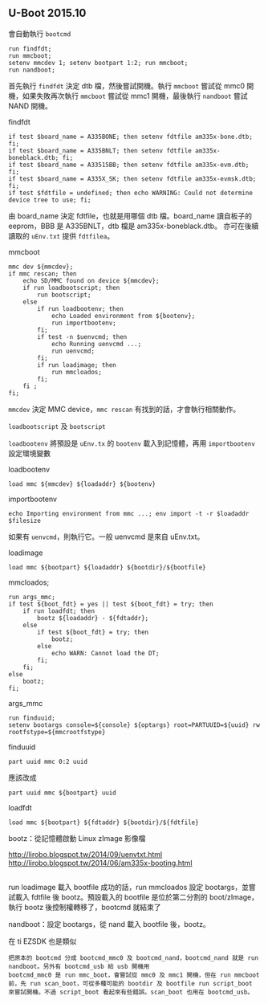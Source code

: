 ## U-Boot 2015.10
會自動執行 `bootcmd`
```
run findfdt;
run mmcboot;
setenv mmcdev 1; setenv bootpart 1:2; run mmcboot;
run nandboot;
```

首先執行 `findfdt` 決定 dtb 檔，然後嘗試開機。執行 `mmcboot` 嘗試從 mmc0 開機，如果失敗再次執行 `mmcboot` 嘗試從 mmc1 開機，最後執行 `nandboot` 嘗試 NAND 開機。

findfdt
```
if test $board_name = A335BONE; then setenv fdtfile am335x-bone.dtb; fi;
if test $board_name = A335BNLT; then setenv fdtfile am335x-boneblack.dtb; fi;
if test $board_name = A33515BB; then setenv fdtfile am335x-evm.dtb; fi;
if test $board_name = A335X_SK; then setenv fdtfile am335x-evmsk.dtb; fi;
if test $fdtfile = undefined; then echo WARNING: Could not determine device tree to use; fi;
```
由 board_name 決定 fdtfile，也就是用哪個 dtb 檔。board_name 讀自板子的 eeprom，BBB 是 A335BNLT，dtb 檔是 am335x-boneblack.dtb。
亦可在後續讀取的 `uEnv.txt` 提供 `fdtfilea`。

mmcboot
```
mmc dev ${mmcdev};
if mmc rescan; then
	echo SD/MMC found on device ${mmcdev};
	if run loadbootscript; then
		run bootscript;
	else
		if run loadbootenv; then
			echo Loaded environment from ${bootenv};
			run importbootenv;
		fi;
		if test -n $uenvcmd; then
			echo Running uenvcmd ...;
			run uenvcmd;
		fi;
		if run loadimage; then
			run mmcloados;
		fi;
	fi ;
fi;
```
`mmcdev` 決定 MMC device，`mmc rescan` 有找到的話，才會執行相關動作。

`loadbootscript` 及 `bootscript`

`loadbootenv` 將預設是 `uEnv.tx` 的 `bootenv` 載入到記憶體，再用 `importbootenv` 設定環境變數

loadbootenv
```
load mmc ${mmcdev} ${loadaddr} ${bootenv}
```

importbootenv
```
echo Importing environment from mmc ...; env import -t -r $loadaddr $filesize
```

如果有 `uenvcmd`，則執行它。一般 uenvcmd 是來自 uEnv.txt。

loadimage
```
load mmc ${bootpart} ${loadaddr} ${bootdir}/${bootfile}
```

mmcloados;
```
run args_mmc;
if test ${boot_fdt} = yes || test ${boot_fdt} = try; then
	if run loadfdt; then
		bootz ${loadaddr} - ${fdtaddr};
	else
		if test ${boot_fdt} = try; then
			bootz;
		else
			echo WARN: Cannot load the DT;
		fi;
	fi;
else
	bootz;
fi;
```

args_mmc
```
run finduuid;
setenv bootargs console=${console} ${optargs} root=PARTUUID=${uuid} rw rootfstype=${mmcrootfstype}
```

finduuid
```
part uuid mmc 0:2 uuid
```
應該改成
```
part uuid mmc ${bootpart} uuid
```

loadfdt
```
load mmc ${bootpart} ${fdtaddr} ${bootdir}/${fdtfile}
```

bootz：從記憶體啟動 Linux zImage 影像檔

http://lirobo.blogspot.tw/2014/09/uenvtxt.html
http://lirobo.blogspot.tw/2014/06/am335x-booting.html


##


run loadimage 載入 bootfile 成功的話，run mmcloados 設定 bootargs，並嘗試載入 fdtfile 後 bootz。預設載入的 bootfile 是位於第二分割的 boot/zImage，執行 bootz 後控制權轉移了，bootcmd 就結束了

nandboot：設定 bootargs，從 nand 載入 bootfile 後，bootz。

在 ti EZSDK 也是類似

    把原本的 bootcmd 分成 bootcmd_mmc0 及 bootcmd_nand，bootcmd_nand 就是 run nandboot。另外有 bootcmd_usb 給 usb 開機用
    bootcmd_mmc0 是 run mmc_boot，會嘗試從 mmc0 及 mmc1 開機，但在 run mmcboot 前，先 run scan_boot，可從多種可能的 bootdir 及 bootfile run script_boot 來嘗試開機。不過 script_boot 看起來有些錯誤。scan_boot 也用在 bootcmd_usb。

